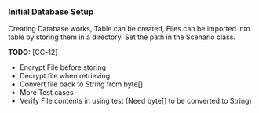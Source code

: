 ### Initial Database Setup
Creating Database works, Table can be created, Files can be imported into table by storing them in a directory.  Set the path in the Scenario class.

**TODO:** 
[CC-12]
* Encrypt File before storing
* Decrypt file when retrieving
* Convert file back to String from byte[] 
* More Test cases
* Verify File contents in using test (Need byte[] to be converted to String)
